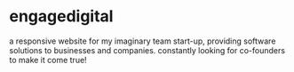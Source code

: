 # engagedigital
a responsive website for my imaginary team start-up, providing software solutions to businesses and companies. 
constantly looking for co-founders to make it come true!
